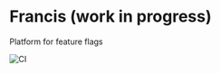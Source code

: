 # Francis (work in progress)
Platform for feature flags


![CI](https://github.com/Felixfranzen/Francis/workflows/CI/badge.svg)